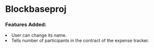 # Blockbaseproj
<h3>Features Added:</h3>
<li>
  User can change its name.
</li>
<li>
  Tells number of participants in the contract of the expense tracker.
</li>
